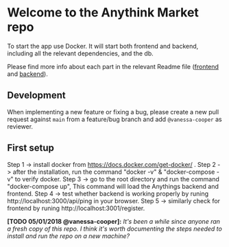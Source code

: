 # Welcome to the Anythink Market repo

To start the app use Docker. It will start both frontend and backend, including all the relevant dependencies, and the db.

Please find more info about each part in the relevant Readme file ([frontend](frontend/readme.md) and [backend](backend/README.md)).

## Development

When implementing a new feature or fixing a bug, please create a new pull request against `main` from a feature/bug branch and add `@vanessa-cooper` as reviewer.

## First setup

Step 1 -> install docker from https://docs.docker.com/get-docker/ .
Step 2 -> after the installation, run the command "docker -v" & "docker-compose -v" to verify docker.
Step 3 -> go to the root directory and run the command "docker-compose up", This command will load the Anythings backend and frontend.
Step 4 -> test whether backend is working properly by runing http://localhost:3000/api/ping in your browser.
Step 5 -> similarly check for frontend by runing http://localhost:3001/register.

**[TODO 05/01/2018 @vanessa-cooper]:** _It's been a while since anyone ran a fresh copy of this repo. I think it's worth documenting the steps needed to install and run the repo on a new machine?_
